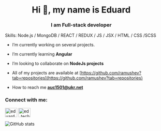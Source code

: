 <h1 align="center">Hi 👋, my name is Eduard</h1>
<h3 align="center">I am Full-stack developer</h3>

Skills: Node.js / MongoDB / REACT / REDUX / JS / JSX / HTML / CSS /SCSS


- I’m currently working on several projects.

- I’m currently learning **Angular**

- I’m looking to collaborate on **NodeJs projects**

- All of my projects are available at [https://github.com/ramushev?tab=repositories](https://github.com/ramushev?tab=repositories)

- How to reach me **auc1501@ukr.net**

<h3 align="left">Connect with me:</h3>
<p align="left">
<a href="https://www.linkedin.com/in/eduard-ramushev-798b5b207" target="blank"><img align="center" src="https://cdn.jsdelivr.net/npm/simple-icons@3.0.1/icons/linkedin.svg" alt="eduard-ramushev-798b5b207" height="30" width="40" /></a>
<a href="https://www.instagram.com/ed_techdev" target="blank"><img align="center" src="https://cdn.jsdelivr.net/npm/simple-icons@3.0.1/icons/instagram.svg" alt="ed_techdev" height="30" width="40" /></a>
</p>

![GitHub stats](https://github-readme-stats.vercel.app/api?username=ramushev&show_icons=true)
